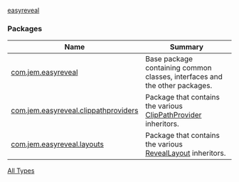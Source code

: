 [easyreveal](./index.md)

### Packages

| Name | Summary |
|---|---|
| [com.jem.easyreveal](com.jem.easyreveal/index.md) | Base package containing common classes, interfaces and the other packages. |
| [com.jem.easyreveal.clippathproviders](com.jem.easyreveal.clippathproviders/index.md) | Package that contains the various [ClipPathProvider](com.jem.easyreveal/-clip-path-provider/index.md) inheritors. |
| [com.jem.easyreveal.layouts](com.jem.easyreveal.layouts/index.md) | Package that contains the various [RevealLayout](com.jem.easyreveal/-reveal-layout/index.md) inheritors. |



[All Types](alltypes/index.md)